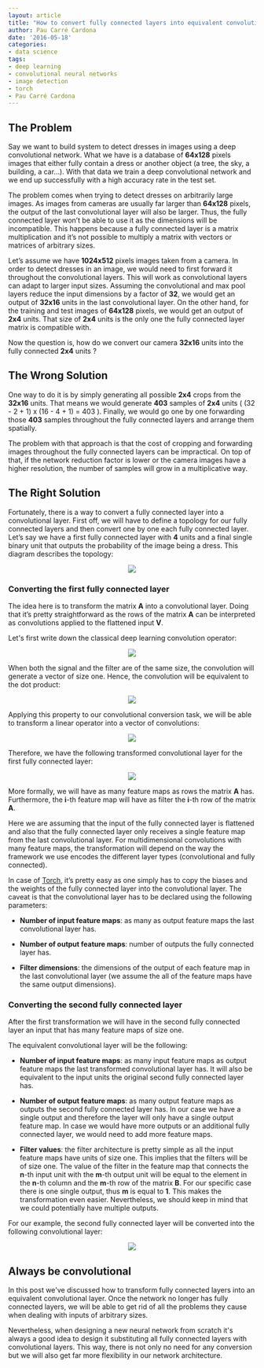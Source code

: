 ```yaml
---
layout: article
title: "How to convert fully connected layers into equivalent convolutional ones"
author: Pau Carré Cardona
date: '2016-05-18'
categories: 
- data science
tags:
- deep learning
- convolutional neural networks
- image detection
- torch
- Pau Carré Cardona
---
```


## The Problem

Say we want to build system to detect dresses in images using a deep convolutional network. What we have is a database of **64x128** pixels images that either fully contain a dress or another object (a tree, the sky, a building, a car...). With that data we train a deep convolutional network and we end up successfully with a high accuracy rate in the test set.


The problem comes when trying to detect dresses on arbitrarily large images. As images from cameras are usually far larger than **64x128** pixels, the output of the last convolutional layer will also be larger. Thus, the fully connected layer won’t be able to use it as the dimensions will be incompatible. This happens because a fully connected layer is a matrix multiplication and it’s not possible to multiply a matrix with vectors or matrices of arbitrary sizes.

Let’s assume we have **1024x512** pixels images taken from a camera. In order to detect dresses in an image, we would need to first forward it throughout the convolutional layers. This will work as convolutional layers can adapt to larger input sizes. Assuming the convolutional and max pool layers reduce the input dimensions by a factor of **32**, we would get an output of **32x16** units in the last convolutional layer. On the other hand, for the training and test images of **64x128** pixels, we would get an output of **2x4** units. That size of **2x4** units is the only one the fully connected layer matrix is compatible with.

Now the question is, how do we convert our camera **32x16** units into the fully connected **2x4** units ?

## The Wrong Solution

One way to do it is by simply generating all possible **2x4** crops from the **32x16** units. That means we would generate **403** samples of **2x4** units ( (32 - 2 + 1) x (16 - 4 + 1) = 403 ). Finally, we would go one by one forwarding those **403** samples throughout the fully connected layers and arrange them spatially.

The problem with that approach is that the cost of cropping and forwarding images throughout the fully connected layers can be impractical. On top of that, if the network reduction factor is lower or the camera images have a higher resolution, the number of samples will grow in a multiplicative way.

## The Right Solution

Fortunately, there is a way to convert a fully connected layer into a convolutional layer.
First off, we will have to define a topology for our fully connected layers and then convert one by one each fully connected layer. Let’s say we have a first fully connected layer with **4** units and a final single binary unit that outputs the probability of the image being a dress.
This diagram describes the topology:

<p align="center">
  <img src="http://i.imgur.com/yclyo3S.png"/>
</p>


### Converting the first fully connected layer

The idea here is to transform the matrix **A** into a convolutional layer. Doing that it’s pretty straightforward as the rows of the matrix **A** can be interpreted as convolutions applied to the flattened input **V**.

Let's first write down the classical deep learning convolution operator:

<p align="center">
  <img src="http://i.imgur.com/HMmxG23.png"/>
</p>

When both the signal and the filter are of the same size, the convolution will generate a vector of size one. Hence, the convolution will be equivalent to the dot product:

<p align="center">
  <img src="https://i.imgur.com/o67Atee.png"/>
</p>

Applying this property to our convolutional conversion task, we will be able to transform a linear operator into a vector of convolutions:

<p align="center">
  <img src="http://i.imgur.com/sWGZaAX.png"/>
</p>

Therefore, we have the following transformed convolutional layer for the first fully connected layer:

<p align="center">
  <img src="http://i.imgur.com/gkM8T2p.png"/>
</p>

More formally, we will have as many feature maps as rows the matrix **A** has. Furthermore, the **i**-th feature map will have as filter the **i**-th row of the matrix **A**.

Here we are assuming that the input of the fully connected layer is flattened and also that the fully connected layer only receives a single feature map from the last convolutional layer. For multidimensional convolutions with many feature maps, the transformation will depend on the way the framework we use encodes the different layer types (convolutional and fully connected).

In case of [Torch](http://torch.ch/), it’s pretty easy as one simply has to copy the biases and the weights of the fully connected layer into the convolutional layer. The caveat is that the convolutional layer has to be declared using the following parameters:

* **Number of input feature maps**: as many as output feature maps the last convolutional layer has.

* **Number of output feature maps**: number of outputs the fully connected layer has.

* **Filter dimensions**: the dimensions of the output of each feature map in the last convolutional layer (we assume the all of the feature maps have the same output dimensions).



### Converting the second fully connected layer

After the first transformation we will have in the second fully connected layer an input that has many feature maps of size one.

The equivalent convolutional layer will be the following:


* **Number of input feature maps**: as many input feature maps as output feature maps the last transformed convolutional layer has. It will also be equivalent to the input units the original second fully connected layer has.

* **Number of output feature maps**: as many output feature maps as outputs the second fully connected layer has. In our case we have a single output and therefore the layer will only have a single output feature map. In case we would have more outputs or an additional fully connected layer, we would need to add more feature maps.

* **Filter values**: the filter architecture is pretty simple as all the input feature maps have units of size one. This implies that the filters will be of size one. The value of the filter in the feature map that connects the **n**-th input unit with the **m**-th output unit will be equal to the element in the **n**-th column and the **m**-th row of the matrix **B**.
For our specific case there is one single output, thus **m** is equal to **1**. This makes the transformation even easier. Nevertheless, we should keep in mind that we could potentially have multiple outputs.

For our example, the second fully connected layer will be converted into the following convolutional layer:

<p align="center">
  <img src="http://i.imgur.com/IdIV2rs.png"/>
</p>

## Always be convolutional
In this post we've discussed how to transform fully connected layers into an equivalent convolutional layer. Once the network no longer has fully connected layers, we will be able to get rid of all the problems they cause when dealing with inputs of arbitrary sizes.

Nevertheless, when designing a new neural network from scratch it's always a good idea to design it substituting all fully connected layers with convolutional layers. This way, there is not only no need for any conversion but we will also get far more flexibility in our network architecture.
